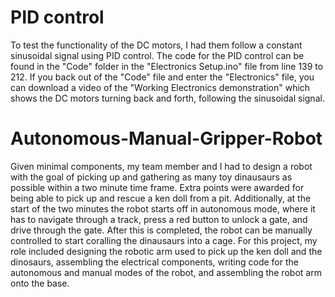 # PID control
To test the functionality of the DC motors, I had them follow a constant sinusoidal signal using PID control. The code for the PID control can be found in the "Code" folder in the "Electronics Setup.ino" file from line 139 to 212. If you back out of the "Code" file and enter the "Electronics" file, you can download a video of the "Working Electronics demonstration" which shows the DC motors turning back and forth, following the sinusoidal signal.

# Autonomous-Manual-Gripper-Robot
Given minimal components, my team member and I had to design a robot with the goal of picking up and gathering as many toy dinausaurs as possible within a two minute time frame. Extra points were awarded for being able to pick up and rescue a ken doll from a pit. Additionally, at the start of the two minutes the robot starts off in autonomous mode, where it has to navigate through a track, press a red button to unlock a gate, and drive through the gate. After this is completed, the robot can be manually controlled to start coralling the dinausaurs into a cage. For this project, my role included designing the robotic arm used to pick up the ken doll and the dinosaurs, assembling the electrical components, writing code for the autonomous and manual modes of the robot, and assembling the robot arm onto the base.
